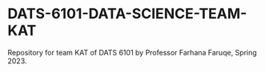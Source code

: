 # DATS-6101-DATA-SCIENCE-TEAM-KAT
Repository for team KAT of DATS 6101 by Professor Farhana Faruqe, Spring 2023.
